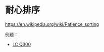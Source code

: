 # 耐心排序
https://en.wikipedia.org/wiki/Patience_sorting  

例题：  
* [LC Q300](./../Leetcode%20Practices/algorithms/medium/300%20Longest%20Increasing%20Subsequence.java)

